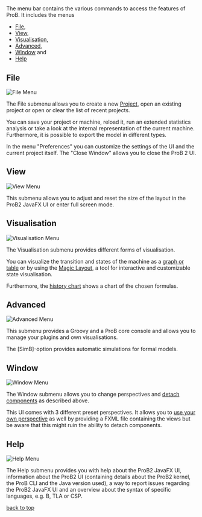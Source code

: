 # <a name="top"></a>

The menu bar contains the various commands to access the features of ProB. It includes the menus
* [File](#File),
* [View](#View),
* [Visualisation](#Visualisation),
* [Advanced](#Advanced),
* [Window](#Window) and
* [Help](#Help)

## <a name="File"> File</a>
![File Menu](../../screenshots/Menu/File.png)

The File submenu allows you to create a new [Project](../Project.md), open an existing project or open or clear the list of recent projects.

You can save your project or machine, reload it, run an extended statistics analysis or take a look at the internal representation of the current machine.
Furthermore, it is possible to export the model in different types.

In the menu "Preferences" you can customize the settings of the UI and the current project itself. The "Close Window" allows you to close the ProB 2 UI.

## <a name="View"> View</a>
![View Menu](../../screenshots/Menu/View.png)

This submenu allows you to adjust and reset the size of the layout in the ProB2 JavaFX UI or enter full screen mode.

## <a name="Visualisation"> Visualisation</a>
![Visualisation Menu](../../screenshots/Menu/Visualisation.png)

The Visualisation submenu provides different forms of visualisation.

You can visualize the transition and states of the machine as a [graph or table](Visualisations/Graph%20and%20Table%20Visualisation.md) or by using the [Magic Layout](Visualisations/Magic%20Layout.md), a tool for interactive and customizable state visualisation.

Furthermore, the [history chart](Visualisations/History%20Chart.md) shows a chart of the chosen formulas.

## <a name="Advanced"> Advanced</a>
![Advanced Menu](../../screenshots/Menu/Advanced.png)

This submenu provides a Groovy and a ProB core console and allows you to manage your plugins and own visualisations.

The [SimB]-option provides automatic simulations for formal models.




## <a name="Window"> Window</a>
![Window Menu](../../screenshots/Menu/Window.png)

The Window submenu allows you to change perspectives and [detach components](Window/Detaching%20of%20Components.md) as described above.

This UI comes with 3 different preset perspectives. 
It allows you to [use your own perspective](Window/Perspectives.md) as well by providing a FXML file containing the views 
but be aware that this might ruin the ability to detach components.



## <a name="Help"> Help</a>
![Help Menu](../../screenshots/Menu/Help.png)

The Help submenu provides you with help about the ProB2 JavaFX UI, information about the ProB2 UI (containing details about the ProB2 kernel, the ProB CLI and the Java version used),
a way to report issues regarding the ProB2 JavaFX UI and an overview about the syntax of specific languages, e.g. B, TLA or CSP.

[back to top](#top)
